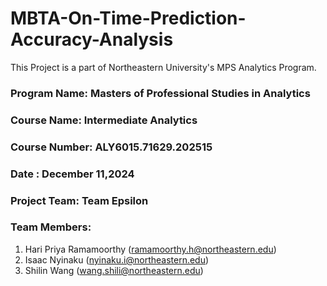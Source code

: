 # MBTA-On-Time-Prediction-Accuracy-Analysis
This Project is a part of Northeastern University's MPS Analytics Program. 

### **Program Name:** Masters of Professional Studies in Analytics 
### **Course Name:** Intermediate Analytics
### **Course Number:** ALY6015.71629.202515
### **Date :** December 11,2024
### Project Team: Team Epsilon 
### Team Members:
1. Hari Priya Ramamoorthy (ramamoorthy.h@northeastern.edu)
2. Isaac Nyinaku (nyinaku.i@northeastern.edu)
3. Shilin Wang (wang.shili@northeastern.edu)
